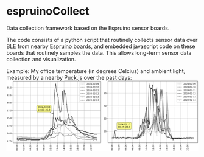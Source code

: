 # espruinoCollect
Data collection framework based on the Espruino sensor boards. 

The code consists of a python script that routinely collects sensor data over BLE from nearby [Espruino boards](https://www.espruino.com/), and embedded javascript code on these boards that routinely samples the data. This allows long-term sensor data collection and visualization.

Example: My office temperature (in degrees Celcius) and ambient light, measured by a nearby [Puck.js](https://www.puck-js.com/) over the past days:
![example plot](https://github.com/kristofvl/espruinoCollect/blob/main/plot.png?raw=true)
